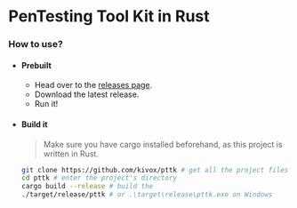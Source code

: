 # PenTesting Tool Kit in Rust
### How to use?
- #### Prebuilt
    - Head over to the [releases page](https://duckduckgo.com).
    - Download the latest release.
    - Run it!
- #### Build it
    > Make sure you have cargo installed beforehand, as this project is written in Rust.
    ```sh
    git clone https://github.com/kivox/pttk # get all the project files
    cd pttk # enter the project's directory
    cargo build --release # build the 
    ./target/release/pttk # or .\target\release\pttk.exe on Windows
    ```